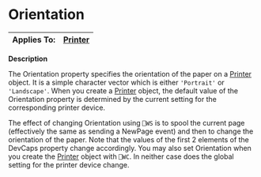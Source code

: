 




<h1 class="heading"><span class="name">Orientation</span></h1>

| Applies To: | [Printer](./printer.md) |
| --- | ---  |


**Description**


The Orientation property specifies the orientation of the paper on a [Printer](./printer.md) object. It is a simple character vector which is either `'Portrait'` or `'Landscape'`. When you create a [Printer](./printer.md) object, the default value of the Orientation property is determined by the current setting for the corresponding printer device.


The effect of changing Orientation using `⎕WS` is to spool the current page (effectively the same as sending a NewPage event) and then to change the orientation of the paper. Note that the values of the first 2 elements of the DevCaps property change accordingly. You may also set Orientation when you create the [Printer](./printer.md) object with `⎕WC`. In neither case does the global setting for the printer device change.



